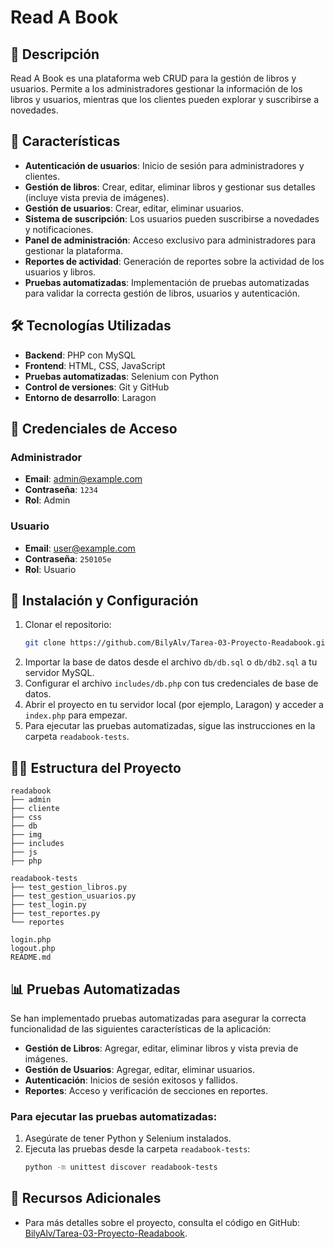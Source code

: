 # Read A Book

## 📌 Descripción
Read A Book es una plataforma web CRUD para la gestión de libros y usuarios. Permite a los administradores gestionar la información de los libros y usuarios, mientras que los clientes pueden explorar y suscribirse a novedades.

## 🚀 Características
- **Autenticación de usuarios**: Inicio de sesión para administradores y clientes.
- **Gestión de libros**: Crear, editar, eliminar libros y gestionar sus detalles (incluye vista previa de imágenes).
- **Gestión de usuarios**: Crear, editar, eliminar usuarios.
- **Sistema de suscripción**: Los usuarios pueden suscribirse a novedades y notificaciones.
- **Panel de administración**: Acceso exclusivo para administradores para gestionar la plataforma.
- **Reportes de actividad**: Generación de reportes sobre la actividad de los usuarios y libros.
- **Pruebas automatizadas**: Implementación de pruebas automatizadas para validar la correcta gestión de libros, usuarios y autenticación.

## 🛠️ Tecnologías Utilizadas
- **Backend**: PHP con MySQL
- **Frontend**: HTML, CSS, JavaScript
- **Pruebas automatizadas**: Selenium con Python
- **Control de versiones**: Git y GitHub
- **Entorno de desarrollo**: Laragon

## 🔑 Credenciales de Acceso

### **Administrador**
- **Email**: admin@example.com
- **Contraseña**: `1234`
- **Rol**: Admin

### **Usuario**
- **Email**: user@example.com
- **Contraseña**: `250105e`
- **Rol**: Usuario

## 📝 Instalación y Configuración
1. Clonar el repositorio:
   ```bash
   git clone https://github.com/BilyAlv/Tarea-03-Proyecto-Readabook.git
   ```
2. Importar la base de datos desde el archivo `db/db.sql` o `db/db2.sql` a tu servidor MySQL.
3. Configurar el archivo `includes/db.php` con tus credenciales de base de datos.
4. Abrir el proyecto en tu servidor local (por ejemplo, Laragon) y acceder a `index.php` para empezar.
5. Para ejecutar las pruebas automatizadas, sigue las instrucciones en la carpeta `readabook-tests`.

## 🧑‍💻 Estructura del Proyecto

```plaintext
readabook
├── admin
├── cliente
├── css
├── db
├── img
├── includes
├── js
├── php

readabook-tests
├── test_gestion_libros.py
├── test_gestion_usuarios.py
├── test_login.py
├── test_reportes.py
└── reportes

login.php
logout.php
README.md
```

## 📊 **Pruebas Automatizadas**

Se han implementado pruebas automatizadas para asegurar la correcta funcionalidad de las siguientes características de la aplicación:

- **Gestión de Libros**: Agregar, editar, eliminar libros y vista previa de imágenes.
- **Gestión de Usuarios**: Agregar, editar, eliminar usuarios.
- **Autenticación**: Inicios de sesión exitosos y fallidos.
- **Reportes**: Acceso y verificación de secciones en reportes.

### **Para ejecutar las pruebas automatizadas:**
1. Asegúrate de tener Python y Selenium instalados.
2. Ejecuta las pruebas desde la carpeta `readabook-tests`:
   ```bash
   python -m unittest discover readabook-tests
   ```

## 🔧 Recursos Adicionales
- Para más detalles sobre el proyecto, consulta el código en GitHub: [BilyAlv/Tarea-03-Proyecto-Readabook](https://github.com/BilyAlv/Tarea-03-Proyecto-Readabook).


